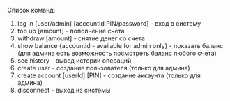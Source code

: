 Список команд:
1. log in [user/admin] [accountId PIN/password] - вход в систему
2. top up [amount] - пополнение счета
3. withdraw [amount] - снятие денег со счета
4. show balance {accountid - available for admin only} - показать баланс (для админа есть возможность посмотреть баланс любого счета)
5. see history - вывод истории операций
6. create user - создание пользователя (только для админа)
7. create account [userId] [PIN] - создание аккаунта (только для админа)
8. disconnect - выход из системы
